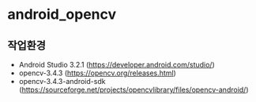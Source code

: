 # android_opencv

## 작업환경
- Android Studio 3.2.1 (https://developer.android.com/studio/)
- opencv-3.4.3 (https://opencv.org/releases.html)
- opencv-3.4.3-android-sdk (https://sourceforge.net/projects/opencvlibrary/files/opencv-android/)
